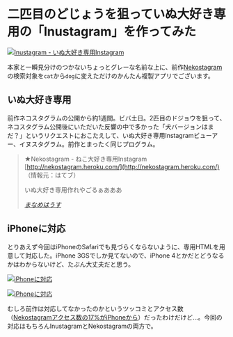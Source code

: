 # <span>二匹目のどじょうを狙って</span><span>いぬ大好き専用の「Inustagram」を作ってみた</span>

[![Inustagram - いぬ大好き専用Instagram](/assets/2011/03/05/instagram-api-of-exclusive-use-for-dog-lovers-inustagram-01.png)](/assets/2011/03/05/instagram-api-of-exclusive-use-for-dog-lovers-inustagram-01.png)

本家と一瞬見分けのつかないちょっとグレーな名前な上に、前作[Nekostagram](http://nekostagram.heroku.com/)の検索対象を`cat`から`dog`に変えただけのかんたん複製アプリでございます。
<!-- READMORE -->


## いぬ大好き専用

前作ネコスタグラムの公開から約1週間。ビバ土日。2匹目のドジョウを狙って、ネコスタグラム公開後にいただいた反響の中で多かった「犬バージョンはまだ？」というリクエストにおこたえして、いぬ大好き専用Instagramビューアー、イヌスタグラム。前作とまったく同じプログラム。

> ★Nekostagram - ねこ大好き専用Instagram [http://nekostagram.heroku.com/](http://nekostagram.heroku.com/)  
> （情報元：はてブ）
>
> いぬ大好き専用作れやごるぁあああ
>
> <cite>[まなめはうす](http://homepage1.nifty.com/maname/log/201103.html#010752p3)</cite>

## iPhoneに対応

とりあえず今回はiPhoneのSafariでも見づらくならないように、専用HTMLを用意して対応した。iPhone 3GSでしか見てないので、iPhone 4とかだとどうなるかはわからないけど、たぶん大丈夫だと思う。

[![iPhoneに対応](/assets/2011/03/05/instagram-api-of-exclusive-use-for-dog-lovers-inustagram-02.png)](/assets/2011/03/05/instagram-api-of-exclusive-use-for-dog-lovers-inustagram-02.png)

[![iPhoneに対応](/assets/2011/03/05/instagram-api-of-exclusive-use-for-dog-lovers-inustagram-03.png)](/assets/2011/03/05/instagram-api-of-exclusive-use-for-dog-lovers-inustagram-03.png)

むしろ前作は対応してなかったのかというツッコミとアクセス数（[Nekostagramアクセス数の17%がiPhoneから](/2011/03/02/1299077846)）だったわけだけど…。今回の対応はもちろんInustagramとNekostagramの両方で。

